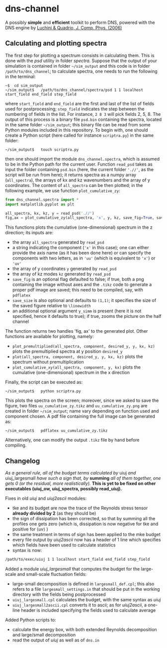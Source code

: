# dns-channel

A possibly **simple** and **efficient** toolkit to perform DNS, powered with the DNS engine by [Luchini & Quadrio, J. Comp. Phys. (2006)](http://www.sciencedirect.com/science/article/pii/S0021999105002871)


## Calculating and plotting spectra

The first step for plotting a spectrum consists in calculating them. This is done with the _psd_ utility in folder _spectra_. Suppose that the output of your simulation is contained in folder `~/sim_output` and this code is in folder `/path/to/dns_channel`; to calculate spectra, one needs to run the following in the terminal:
``` shell
~$  cd sim_output
~/sim_output$   /path/to/dns_channel/spectra/psd 1 1 localhost start_field end_field step_field
```
where `start_field` and `end_field` are the first and last of the list of fields used for postprocessing; `step_field` indicates the step between the numbering of fields in the list. For instance, `2 8 3` will pick fields 2, 5, 8. The output of this process is a binary file `psd.bin` containing the spectra, located in the same folder `~/sim_output`; this binary file can be read from some Python modules included in this repository. To begin with, one should create a Python script (here called for instance `scriptra.py`) in the same folder:
``` shell
~/sim_output$   touch scriptra.py
```
then one should import the module `dns_channel.spectra`, which is assumed to be in the Python path for the current user. Function `read_psd` takes as input the folder containing `psd.bin` (here, the current folder `'.//'`, as the script will be run from here); it returns spectra as a numpy array (`all_spectra`), the arrays of kx and kz wavenumbers and the array of y coordinates. The content of `all_spectra` can be then plotted; in the following example, we use function `plot_cumulative_zy`:
```python
from dns_channel.spectra import *
import matplotlib.pyplot as plt

all_spectra, kx, kz, y = read_psd('.//')
fig,ax = plot_cumulative_zy(all_spectra, 'x', y, kz, save_fig=True, save_size=(0.83333333,0.57267))
```
This functions plots the cumulative (one-dimensional) spectrum in the z direction; its inputs are:
- the array `all_spectra` generated by `read_psd`
- a string indicating the component (`'x'` in this case); one can either provide the axis name (as it has been done here) or can specify the components with two letters, as in `'uu'` (which is equivalent to `'x'`) or `'uv'`
- the array of y coordinates `y` generated by `read_psd`
- the array of kz modes `kz` generated by `read_psd`
- `save_fig` is an optional flag defaulted to false; if true, both a png containing the image without axes and the `.tikz` code to generate a proper pdf image are saved; this need to be compiled, say, with `pdflatex`
- `save_size` is also optional and defaults to `(1,1)`; it specifies the size of the saved figure relative to `\linewidth`
- an additional optional argument `y_simm` is present (here it is not specified, hence it defaults to true); if true, zooms the picture on the half channel

The function returns two handles 'fig, ax' to the generated plot. Other functions are available for plotting, namely:
- `plot_premultiplied(all_spectra, component, desired_y, y, kx, kz)` plots the premultiplied spectra at y position `desired_y`
- `plot(all_spectra, component, desired_y, y, kx, kz)` plots the spectrum without premultiplication
- `plot_cumulative_xy(all_spectra, component, y, kx)` plots the cumulative (one-dimensional) spectrum in the x direction

Finally, the script can be executed as:
``` shell
~/sim_output$   python scriptra.py
```
This plots the spectra on the screen; moreover, since we asked to save the figure, two files `uu_cumulative_zy.tikz` and `uu_cumulative_zy.png` are created in folder `~/sim_output`; name vary depending on function used and component chosen. A pdf file containing the full image can be generated as:
``` shell
~/sim_output$   pdflatex uu_cumulative_zy.tikz
```
Alternatively, one can modify the output `.tikz` file by hand before compiling.



## Changelog

_As a general rule, all of the budget terms calculated by_ uiuj _and_ uiuj_largesmall _have such a sign that, by_ __summing__ _all of them together, one gets 0 (or the residual, more realistically)._ __This is yet to be fixed on other executables (uiuj_ow, uiuj_spectra, possibly read_uiuj).__

Fixes in old _uiuj_ and _uiuj2ascii_ modules:
- tke and its budget are now the trace of the Reynolds stress tensor __already divided by 2__ (as they should be)
- the sign of dissipation has been corrected, so that by summing all the profiles one gets zero (which is, dissipation is now negative for tke and positive for $\langle uv \rangle$ )
- the same treatment in terms of sign has been applied to the mke budget
- every file output by _uiuj2ascii_ now has a header of 1 line which specifies which fields have been used to calculate statistics
- syntax is now:
``` bash
/path/to/exec/uiuj 1 1 localhost start_field end_field step_field
```

Added a module _uiuj_largesmall_ that computes the budget for the large-scale and small-scale fluctuation fields:

- large-small decomposition is defined in `largesmall_def.cpl`; this also refers to a file `largesmall_settings.in` that should be put in the working directory with the fields being postprocessed
- `uiuj_largesmall.cpl` calculates the budget, with the same syntax as _uiuj_
- `uiuj_largesmall2ascii.cpl` converts it to ascii; as for _uiuj2ascii_, a one-line header is included specifying the fields used to calculate average

Added Python scripts to:

- calculate the energy box, with both extended Reynolds decomposition and large/small decomposition
- read the output of _uiuj_ as well as of `dns.in`


